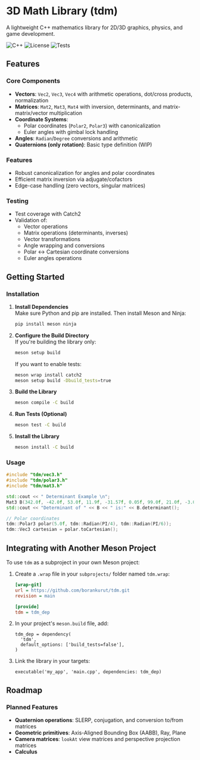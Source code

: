 # 3D Math Library (tdm)

A lightweight C++ mathematics library for 2D/3D graphics, physics, and game development.

![C++](https://img.shields.io/badge/C++-17-blue?logo=cplusplus)
![License](https://img.shields.io/badge/License-MIT-green)
![Tests](https://img.shields.io/badge/Tests-100%25%20coverage-success)

## Features

### Core Components
- **Vectors**: `Vec2`, `Vec3`, `Vec4` with arithmetic operations, dot/cross products, normalization
- **Matrices**: `Mat2`, `Mat3`, `Mat4` with inversion, determinants, and matrix-matrix/vector multiplication
- **Coordinate Systems**:
  - Polar coordinates (`Polar2`, `Polar3`) with canonicalization
  - Euler angles with gimbal lock handling
- **Angles**: `Radian`/`Degree` conversions and arithmetic
- **Quaternions (only rotation)**: Basic type definition (WIP)

### Features
- Robust canonicalization for angles and polar coordinates
- Efficient matrix inversion via adjugate/cofactors
- Edge-case handling (zero vectors, singular matrices)

### Testing
- Test coverage with Catch2
- Validation of:
  - Vector operations
  - Matrix operations (determinants, inverses)
  - Vector transformations
  - Angle wrapping and conversions
  - Polar ↔  Cartesian coordinate conversions
  - Euler angles operations

## Getting Started

### Installation

1. **Install Dependencies**  
   Make sure Python and pip are installed. Then install Meson and Ninja:

   ```sh
   pip install meson ninja
   ```

2. **Configure the Build Directory**  
   If you're building the library only:

   ```sh
   meson setup build
   ```

   If you want to enable tests:

   ```sh
   meson wrap install catch2
   meson setup build -Dbuild_tests=true
   ```

3. **Build the Library**

   ```sh
   meson compile -C build
   ```

4. **Run Tests (Optional)**

   ```sh
   meson test -C build
   ```

5. **Install the Library**

   ```sh
   meson install -C build
   ```

### Usage
```cpp
#include "tdm/vec3.h"
#include "tdm/polar3.h"
#include "tdm/mat3.h"

std::cout << " Determinant Example \n";
Mat3 B(342.0f, -42.0f, 53.0f, 11.9f, -31.57f, 0.05f, 99.0f, 21.0f, -3.0f);
std::cout << "Determinant of " << B << " is:" << B.determinant();

// Polar coordinates
tdm::Polar3 polar(5.0f, tdm::Radian(PI/4), tdm::Radian(PI/6));
tdm::Vec3 cartesian = polar.toCartesian();
```

## Integrating with Another Meson Project

To use `tdm` as a subproject in your own Meson project:

1. Create a `.wrap` file in your `subprojects/` folder named `tdm.wrap`:

   ```ini
   [wrap-git]
   url = https://github.com/borankurut/tdm.git
   revision = main

   [provide]
   tdm = tdm_dep
   ```

2. In your project's `meson.build` file, add:

   ```meson
   tdm_dep = dependency(
     'tdm',
     default_options: ['build_tests=false'],
   )
   ```

3. Link the library in your targets:

   ```meson
   executable('my_app', 'main.cpp', dependencies: tdm_dep)
   ```

## Roadmap

### Planned Features
- **Quaternion operations**: SLERP, conjugation, and conversion to/from matrices
- **Geometric primitives**: Axis-Aligned Bounding Box (AABB), Ray, Plane
- **Camera matrices**: `lookAt` view matrices and perspective projection matrices
- **Calculus**


